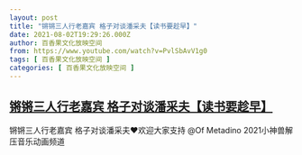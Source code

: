 ```yaml
---
layout: post
title: "锵锵三人行老嘉宾 格子对谈潘采夫【读书要趁早】"
date: 2021-08-02T19:29:26.000Z
author: 百香果文化放映空间
from: https://www.youtube.com/watch?v=PvlSbAvV1g0
tags: [ 百香果文化放映空间 ]
categories: [ 百香果文化放映空间 ]
---
```

<!--1627932566000-->
[锵锵三人行老嘉宾 格子对谈潘采夫【读书要趁早】](https://www.youtube.com/watch?v=PvlSbAvV1g0)
------

<div>
锵锵三人行老嘉宾 格子对谈潘采夫❤️欢迎大家支持 @Of Metadino  2021小神兽解压音乐动画频道
</div>
